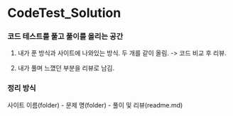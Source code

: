 # CodeTest_Solution

### 코드 테스트를 풀고 풀이를 올리는 공간

1. 내가 푼 방식과 사이트에 나와있는 방식. 두 개를 같이 올림. -> 코드 비교 후 리뷰.

2. 내가 풀며 느꼈던 부분을 리뷰로 남김.

### 정리 방식

사이트 이름(folder) - 문제 명(folder) - 풀이 및 리뷰(readme.md)
